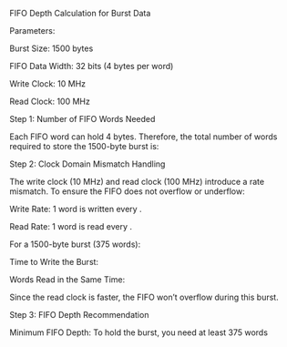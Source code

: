 FIFO Depth Calculation for Burst Data

Parameters:

Burst Size: 1500 bytes

FIFO Data Width: 32 bits (4 bytes per word)

Write Clock: 10 MHz

Read Clock: 100 MHz

Step 1: Number of FIFO Words Needed

Each FIFO word can hold 4 bytes. Therefore, the total number of words required to store the 1500-byte burst is:

Step 2: Clock Domain Mismatch Handling

The write clock (10 MHz) and read clock (100 MHz) introduce a rate mismatch. To ensure the FIFO does not overflow or underflow:

Write Rate: 1 word is written every .

Read Rate: 1 word is read every .

For a 1500-byte burst (375 words):

Time to Write the Burst:

Words Read in the Same Time:

Since the read clock is faster, the FIFO won’t overflow during this burst.

Step 3: FIFO Depth Recommendation

Minimum FIFO Depth: To hold the burst, you need at least 375 words

